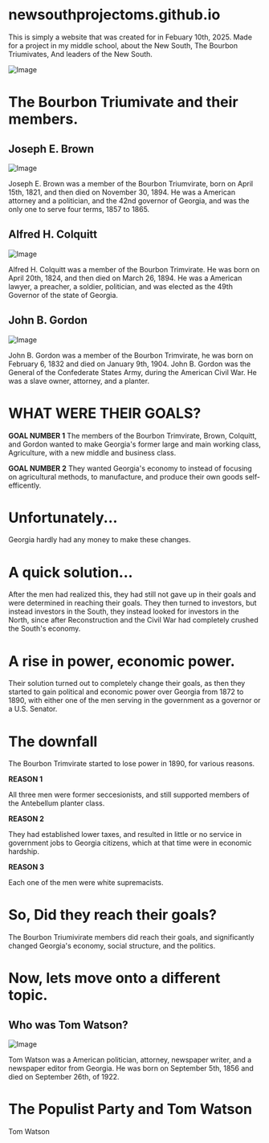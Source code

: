 # newsouthprojectoms.github.io
This is simply a website that was created for in Febuary 10th, 2025. Made for a project in my middle school, about the New South, The Bourbon Triumivates, And leaders of the New South.

![Image](https://github.com/user-attachments/assets/f5b9810e-3c7b-46cd-b7b9-7c2f25b1e3f8)

# The Bourbon Triumivate and their members.

## Joseph E. Brown

![Image](https://github.com/user-attachments/assets/29ef7275-f582-401d-ad55-9f3bda258957)

Joseph E. Brown was a member of the Bourbon Triumvirate, born on April 15th, 1821, and then died on November 30, 1894. He was a American attorney and a politician, and the 42nd governor of Georgia, and was the only one to serve four terms, 1857 to 1865.

## Alfred H. Colquitt

![Image](https://github.com/user-attachments/assets/e6e56b6e-dcf2-454a-bb7f-919698e1da25)

Alfred H. Colquitt was a member of the Bourbon Trimvirate. He was born on April 20th, 1824, and then died on March 26, 1894. He was a American lawyer, a preacher, a soldier, politician, and was elected as the 49th Governor of the state of Georgia.


## John B. Gordon

![Image](https://github.com/user-attachments/assets/0a881b7e-3d04-4927-a16d-bd3d650ea30b)

John B. Gordon was a member of the Bourbon Trimvirate, he was born on February 6, 1832 and died on January 9th, 1904. John B. Gordon was the General of the Confederate States Army, during the American Civil War. He was a slave owner, attorney, and a planter.


# WHAT WERE THEIR GOALS?


**GOAL NUMBER 1** 
The members of the Bourbon Trimvirate, Brown, Colquitt, and Gordon wanted to make Georgia's former large and main working class, Agriculture, with a new middle and business class.

**GOAL NUMBER 2**
They wanted Georgia's economy to instead of focusing on agricultural methods, to manufacture, and produce their own goods self-efficently.

# Unfortunately...

Georgia hardly had any money to make these changes.


# A quick solution...

After the men had realized this, they had still not gave up in their goals and were determined in reaching their goals. They then turned to investors, but instead investors in the South, they instead looked for investors in the North, since after Reconstruction and the Civil War had completely crushed the South's economy.

# A rise in power, economic power.

Their solution turned out to completely change their goals, as then they started to gain political and economic power over Georgia from 1872 to 1890, with either one of the men serving in the government as a governor or a U.S. Senator.

# The downfall

The Bourbon Trimvirate started to lose power in 1890, for various reasons. 

**REASON 1**

All three men were former seccesionists, and still supported members of the Antebellum planter class.

**REASON 2**

They had established lower taxes, and resulted in little or no service in government jobs to Georgia citizens, which at that time were in economic hardship.

**REASON 3**

Each one of the men were white supremacists.

# So, Did they reach their goals?

The Bourbon Triumivirate members did reach their goals, and significantly changed Georgia's economy, social structure, and the politics.


# Now, lets move onto a different topic.


## Who was Tom Watson?

![Image](https://github.com/user-attachments/assets/13fe1a0c-d0eb-4401-8b94-14d9afee2843)


Tom Watson was a American politician, attorney, newspaper writer, and a newspaper editor from Georgia. He was born on September 5th, 1856 and died on September 26th, of 1922.

# The Populist Party and Tom Watson

Tom Watson

